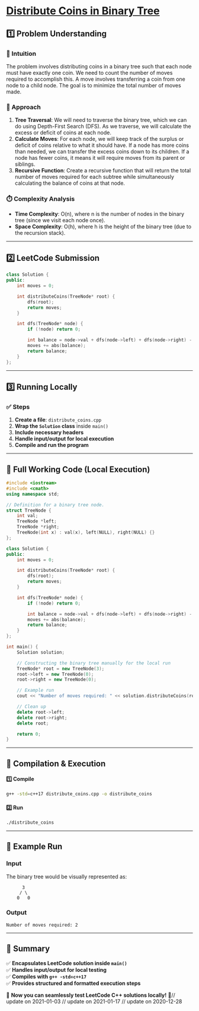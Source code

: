 # **[Distribute Coins in Binary Tree](https://leetcode.com/problems/distribute-coins-in-binary-tree/description/)**  

## **1️⃣ Problem Understanding**  
### **📌 Intuition**  
The problem involves distributing coins in a binary tree such that each node must have exactly one coin. We need to count the number of moves required to accomplish this. A move involves transferring a coin from one node to a child node. The goal is to minimize the total number of moves made.  

### **🚀 Approach**  
1. **Tree Traversal**: We will need to traverse the binary tree, which we can do using Depth-First Search (DFS). As we traverse, we will calculate the excess or deficit of coins at each node.
2. **Calculate Moves**: For each node, we will keep track of the surplus or deficit of coins relative to what it should have. If a node has more coins than needed, we can transfer the excess coins down to its children. If a node has fewer coins, it means it will require moves from its parent or siblings.
3. **Recursive Function**: Create a recursive function that will return the total number of moves required for each subtree while simultaneously calculating the balance of coins at that node.

### **⏱️ Complexity Analysis**  
- **Time Complexity**: O(n), where n is the number of nodes in the binary tree (since we visit each node once).
- **Space Complexity**: O(h), where h is the height of the binary tree (due to the recursion stack).

---  

## **2️⃣ LeetCode Submission**  
```cpp
class Solution {
public:
    int moves = 0;

    int distributeCoins(TreeNode* root) {
        dfs(root);
        return moves;
    }

    int dfs(TreeNode* node) {
        if (!node) return 0;

        int balance = node->val + dfs(node->left) + dfs(node->right) - 1;
        moves += abs(balance);
        return balance;
    }
};
```  

---  

## **3️⃣ Running Locally**  
### **✅ Steps**  
1. **Create a file**: `distribute_coins.cpp`  
2. **Wrap the `Solution` class** inside `main()`  
3. **Include necessary headers**  
4. **Handle input/output for local execution**  
5. **Compile and run the program**  

---  

## **📝 Full Working Code (Local Execution)**  
```cpp
#include <iostream>
#include <cmath>
using namespace std;

// Definition for a binary tree node.
struct TreeNode {
    int val;
    TreeNode *left;
    TreeNode *right;
    TreeNode(int x) : val(x), left(NULL), right(NULL) {}
};

class Solution {
public:
    int moves = 0;

    int distributeCoins(TreeNode* root) {
        dfs(root);
        return moves;
    }

    int dfs(TreeNode* node) {
        if (!node) return 0;

        int balance = node->val + dfs(node->left) + dfs(node->right) - 1;
        moves += abs(balance);
        return balance;
    }
};

int main() {
    Solution solution;

    // Constructing the binary tree manually for the local run
    TreeNode* root = new TreeNode(3);
    root->left = new TreeNode(0);
    root->right = new TreeNode(0);

    // Example run
    cout << "Number of moves required: " << solution.distributeCoins(root) << endl;

    // Clean up
    delete root->left;
    delete root->right;
    delete root;

    return 0;
}
```  

---  

## **🔧 Compilation & Execution**  
#### **1️⃣ Compile**  
```bash
g++ -std=c++17 distribute_coins.cpp -o distribute_coins
```  

#### **2️⃣ Run**  
```bash
./distribute_coins
```  

---  

## **🎯 Example Run**  
### **Input**  
The binary tree would be visually represented as:  
```
      3
     / \
    0   0
```  
### **Output**  
```
Number of moves required: 2
```  

---  

## **📌 Summary**  
✅ **Encapsulates LeetCode solution inside `main()`**  
✅ **Handles input/output for local testing**  
✅ **Compiles with `g++ -std=c++17`**  
✅ **Provides structured and formatted execution steps**  

🚀 **Now you can seamlessly test LeetCode C++ solutions locally!** 🚀// update on 2021-01-03
// update on 2021-01-17
// update on 2020-12-28
